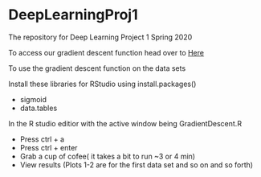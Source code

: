 # DeepLearningProj1
The repository for Deep Learning Project 1 Spring 2020

To access our gradient descent function head over to [Here](https://github.com/SamGilb/DeepLearningProj1)

To use the gradient descent function on the data sets

Install these libraries for RStudio using install.packages()
* sigmoid
* data.tables

In the R studio editior with the active window being GradientDescent.R
* Press ctrl + a
* Press ctrl + enter
* Grab a cup of cofee( it takes a bit to run ~3 or 4 min)
* View results (Plots 1-2 are for the first data set and so on and so forth)

